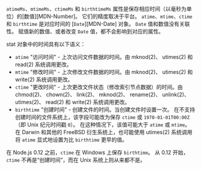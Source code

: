 
`atimeMs`、`mtimeMs`、`ctimeMs` 和 `birthtimeMs` 属性是保存相应时间（以毫秒为单位）的[数值][MDN-Number]。
它们的精度取决于平台。
`atime`、`mtime`、`ctime` 和 `birthtime` 是对应时间的 [`Date`][MDN-Date] 对象。
`Date` 值和数值没有关联性。
赋值新的数值、或者改变 `Date` 值，都不会影响到对应的属性。

stat 对象中的时间具有以下语义：

* `atime` "访问时间" - 上次访问文件数据的时间。由 mknod(2)、 utimes(2) 和 read(2) 系统调用更改。
* `mtime` "修改时间" - 上次修改文件数据的时间。由 mknod(2)、 utimes(2) 和 write(2) 系统调用更改。
* `ctime` "更改时间" - 上次更改文件状态（修改索引节点数据）的时间。由 chmod(2)、 chown(2)、 link(2)、 mknod(2)、 rename(2)、 unlink(2)、 utimes(2)、 read(2) 和 write(2) 系统调用更改。
* `birthtime` "创建时间" - 创建文件的时间。当创建文件时设置一次。
  在不支持创建时间的文件系统上，该字段可能改为保存 `ctime` 或 `1970-01-01T00:00Z`（即 Unix 纪元时间戳 `0`）。
  在这种情况下，该值可能大于 `atime` 或 `mtime`。
  在 Darwin 和其他的 FreeBSD 衍生系统上，也可能使用 utimes(2) 系统调用将 `atime` 显式地设置为比 `birthtime` 更早的值。

在 Node.js 0.12 之前，`ctime` 在 Windows 上保存 `birthtime`。
从 0.12 开始，`ctime` 不再是“创建时间”，而在 Unix 系统上则从来都不是。

